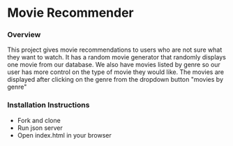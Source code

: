 # Movie Recommender

### Overview
This project gives movie recommendations to users who are not sure what they want to watch. It has a random movie generator that randomly displays one movie from our database. We also have movies listed by genre so our user has more control on the type of movie they would like. The movies are displayed after clicking on the genre from the dropdown button "movies by genre"

### Installation Instructions
* Fork and clone
* Run json server
* Open index.html in your browser

